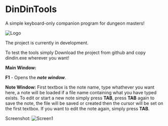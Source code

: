 # DinDinTools
A simple keyboard-only companion program for dungeon masters!

![Logo](http://i.imgur.com/RUWPP9N.png)

The project is currently in development.

To test the tools simply Download the project from github and copy dindin.exe wherever you want!

**Main Window:**

**F1** - Opens the **_note window_**.

**Note Window:**
First textbox is the note name, type whathever you want here, a note will be loaded if a file name containing what you have typed exists.
To edit or start a new note simply press **TAB**, press **TAB** again to save the note, the file will be saved or created then the cursor will be set on the first textbox.
If you want to edit the note again, simply press **TAB**.

Screenshot:
![Screen1](http://i.imgur.com/D9Mcfjn.png)
